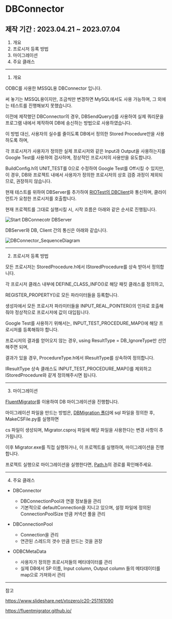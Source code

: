 # DBConnector

## 제작 기간 : 2023.04.21 ~ 2023.07.04

1. 개요
2. 프로시저 등록 방법
3. 마이그레이션
4. 주요 클래스

---

1. 개요

ODBC를 사용한 MSSQL용 DBConnector 입니다.

써 놓기는 MSSQL용이지만, 조금씩만 변경하면 MySQL에서도 사용 가능하며, 그 외에는 테스트를 진행해보지 못했습니다.

이전에 제작했던 DBConnector의 경우, DBSendQuery()를 사용하여 실제 쿼리문을 프로그램 내에서 제작하여 DB에 송신하는 방법으로 사용하였습니다.

이 방법 대신, 사용자의 실수를 줄이도록 DB에서 정의한 Stored Procedure만을 사용하도록 하며, 

각 프로시저가 사용자가 정의한 실제 프로시저와 같은 Input과 Output을 사용하는지를 Google Test를 사용하여 검사하며, 정상적인 프로시저의 사용만을 유도합니다.

BuildConfig.h의 UNIT_TEST를 0으로 수정하여 Google Test를 Off시킬 수 있지만, 이 경우, DB와 프로젝트 내에서 사용자가 정의한 프로시저의 상호 검증 과정이 제외되므로, 권장하지 않습니다.

현재 테스트를 위하여 DBServer를 추가하여 [RIOTest의 DBClient](https://github.com/m5623skhj/RIOServerTest/blob/main/RIO_Test/DBClient.cpp)와 통신하며, 클라이언트가 요청한 프로시저를 호출합니다.

현재 프로젝트를 그대로 실행시킬 시, 시작 흐름은 아래와 같은 순서로 진행됩니다.

![Start DBConnecotr   DBServer](https://github.com/m5623skhj/DBConnector/assets/42509418/0ccaa326-9aed-4a7d-9264-4299f637e7ce)

DBServer와 DB, Client 간의 통신은 아래와 같습니다.

![DBConnector_SequenceDiagram](https://github.com/m5623skhj/DBConnector/assets/42509418/fb67f9c1-c8ad-4ecd-9a4f-29d675cade49)

---

2. 프로시저 등록 방법

모든 프로시저는 StoredProcedure.h에서 IStoredProcedure를 상속 받아서 정의합니다.

각 프로시저 클래스 내부에 DEFINE_CLASS_INFO()로 해당 패킷 클래스를 정의하고, 

REGISTER_PROPERTY()로 모든 파라미터들을 등록합니다.

생성자에서 모든 프로시저 파라미터들을 INPUT_REAL_POINTER()의 인자로 호출해줘야 정상적으로 프로시저에 값이 대입됩니다.

Google Test를 사용하기 위해서는, INPUT_TEST_PROCEDURE_MAP()에 해당 프로시저를 등록해줘야 합니다.

프로시저의 결과를 얻어오지 않는 경우, 	using ResultType = DB_IgnoreType만 선언해주면 되며,

결과가 있을 경우, ProcedureType.h에서 IResultType를 상속하여 정의합니다.

IResultType 상속 클래스도 INPUT_TEST_PROCEDURE_MAP()를 제외하고 IStoredProcedure와 같게 정의해주시면 됩니다.

---

3. 마이그레이션

[FluentMigrator](https://fluentmigrator.github.io/)를 이용하여 DB 마이그레이션을 진행합니다.

마이그레이션 파일을 만드는 방법은, [DBMigration 폴더](https://github.com/m5623skhj/DBMigrator/tree/main/Migrator/DBMigration)에 sql 파일을 정의한 후, MakeCSFile.py를 실행하면 

cs 파일이 생성되며, Migrator.csproj 파일에 해당 파일을 사용한다는 변경 사항이 추가됩니다.

이후 Migrator.exe를 직접 실행하거나, 이 프로젝트를 실행하여, 마이그레이션을 진행합니다.

프로젝트 실행으로 마이그레이션을 실행한다면, [Path.h](https://github.com/m5623skhj/DBConnector/blob/master/DBConnector/Path.h)의 경로를 확인해주세요.

---

4. 주요 클래스

* DBConnector
  * DBConnectionPool과 연결 정보들을 관리
  * 기본적으로 defaultConnection을 지니고 있으며, 설정 파일에 정의된 ConnectionPoolSize 만큼 커넥션 풀을 관리

* DBConnectionPool
  * Connection을 관리
  * 연관된 스레드의 갯수 만큼 만드는 것을 권장
 
* ODBCMetaData
  * 사용자가 정의한 프로시저들의 메타데이터를 관리
  * 실제 DB에서 SP 이름, Input column, Output column 들의 메타데이터를 map으로 가져와서 관리

---

참고

https://www.slideshare.net/xtozero/c20-251161090

https://fluentmigrator.github.io/
